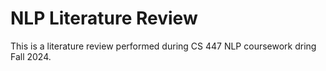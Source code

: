 # NLP Literature Review

This is a literature review performed during CS 447 NLP coursework dring Fall 2024.
